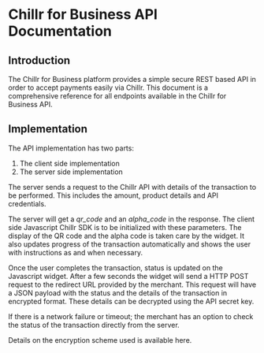 # Chillr for Business API Documentation

## Introduction
The Chillr for Business platform provides a simple secure REST based API in order to accept payments easily via Chillr. This document is a comprehensive reference for all endpoints available in the Chillr for Business API.

## Implementation

The API implementation has two parts:
1. The client side implementation
2. The server side implementation

The server sends a request to the Chillr API with details of the transaction to be performed. This includes the amount, product details and API credentials.

The server will get a _qr\_code_ and an _alpha\_code_ in the response. The client side Javascript Chillr SDK is to be initialized with these parameters. The display of the QR code and the alpha code is taken care by the widget. It also updates progress of the transaction automatically and shows the user with instructions as and when necessary. 

Once the user completes the transaction, status is updated on the Javascript widget. After a few seconds the widget will send a HTTP POST request to the redirect URL provided by the merchant. This request will have a JSON payload with the status and the details of the transaction in encrypted format. These details can be decrypted using the API secret key.

If there is a network failure or timeout; the merchant has an option to check the status of the transaction directly from the server. 

Details on the encryption scheme used is available here.


